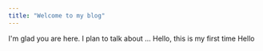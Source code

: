 ```yaml
---
title: "Welcome to my blog"
---
```


I'm glad you are here. I plan to talk about ...
Hello, this is my first time
Hello
